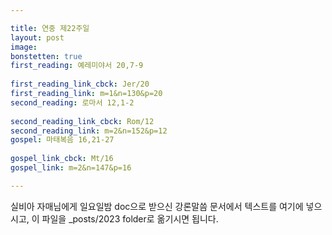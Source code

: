 ```yaml
---

title: 연중 제22주일
layout: post 
image: 
bonstetten: true
first_reading: 예레미야서 20,7-9
 
first_reading_link_cbck: Jer/20
first_reading_link: m=1&n=130&p=20
second_reading: 로마서 12,1-2
 
second_reading_link_cbck: Rom/12
second_reading_link: m=2&n=152&p=12
gospel: 마태복음 16,21-27
 
gospel_link_cbck: Mt/16
gospel_link: m=2&n=147&p=16

---
```



실비아 자매님에게 일요일밤 doc으로 받으신
강론말씀 문서에서
텍스트를 여기에 넣으시고,
이 파일을 _posts/2023 folder로 옮기시면 됩니다.
